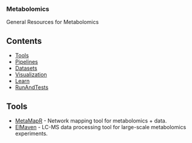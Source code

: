 ### **Metabolomics**
General Resources for Metabolomics

## Contents
- [Tools](#Tools)
- [Pipelines](#Pipelines)
- [Datasets](#Datasets)
- [Visualization](#Visualization)
- [Learn](#Learn)
- [RunAndTests](#RunAndTests)

## Tools
- [MetaMapR](https://github.com/dgrapov/MetaMapR) - Network mapping tool for metabolomics + data.
- [ElMaven](https://github.com/ElucidataInc/ElMaven) - LC-MS data processing tool for large-scale metabolomics experiments.